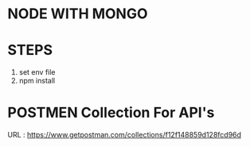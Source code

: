 # NODE WITH MONGO

# STEPS

1. set env file
2. npm install



# POSTMEN Collection For API's

URL : https://www.getpostman.com/collections/f12f148859d128fcd96d